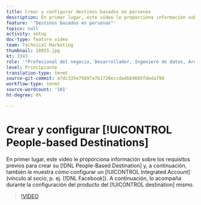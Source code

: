 ```yaml
---
title: Crear y configurar destinos basados en personas
description: En primer lugar, este vídeo le proporciona información sobre los requisitos previos para crear su destino basado en personas y, a continuación, también le muestra cómo configurar una cuenta integrada (vínculo al socio, por ejemplo, Facebook). A continuación, le guía por la configuración del producto del destino en sí.
feature: '"Destinos basados en personas"'
topics: null
activity: setup
doc-type: feature video
team: Technical Marketing
thumbnail: 28955.jpg
kt: 3343
role: '"Profesional del negocio, Desarrollador, Ingeniero de datos, Arquitecto, Arquitecto de datos, Administrador, Líder"'
level: Principiante
translation-type: tm+mt
source-git-commit: a7dc335e75697a7b1720eccdadbb9605fdeda798
workflow-type: tm+mt
source-wordcount: '101'
ht-degree: 0%

---
```



# Crear y configurar [!UICONTROL People-based Destinations]

En primer lugar, este vídeo le proporciona información sobre los requisitos previos para crear su [!DNL People-Based Destination] y, a continuación, también le muestra cómo configurar un [!UICONTROL Integrated Account] (vínculo al socio, p. ej. [!DNL Facebook]). A continuación, lo acompaña durante la configuración del producto del [!UICONTROL destination] mismo.

>[!VIDEO](https://video.tv.adobe.com/v/28955/?quality=12)
